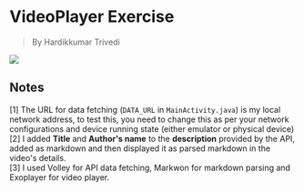 # VideoPlayer Exercise
> By Hardikkumar Trivedi <br>
<a href='mailto:hdt533@uregina.ca'>
    <img src='https://img.shields.io/badge/Email-Me-green'>
</a>

## Notes
[1] The URL for data fetching (`DATA_URL` in `MainActivity.java`) is my local network address, to test this, you need to change this as  per your network configurations and device running state (either emulator or physical device)
<br>
[2] I added **Title** and **Author's name** to the **description** provided by the API, added as markdown and then displayed it as parsed markdown in the video's details.<br>
[3] I used Volley for API data fetching, Markwon for markdown parsing and Exoplayer for video player.